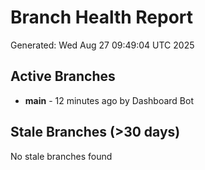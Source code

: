 # Branch Health Report
Generated: Wed Aug 27 09:49:04 UTC 2025

## Active Branches
- **main** - 12 minutes ago by Dashboard Bot

## Stale Branches (>30 days)
No stale branches found
